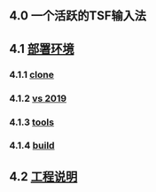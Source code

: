 ## 4.0 一个活跃的TSF输入法

## 4.1 [部署环境](https://github.com/ChineseInputMethod/weasel/tree/master/doc)

### 4.1.1 [clone](https://github.com/ChineseInputMethod/weasel/tree/master/doc)

### 4.1.2 [vs 2019](https://github.com/ChineseInputMethod/weasel/tree/master/doc)

### 4.1.3 [tools](https://github.com/ChineseInputMethod/weasel/tree/master/doc)

### 4.1.4 [build](https://github.com/ChineseInputMethod/weasel/tree/master/doc)

## 4.2 [工程说明](https://github.com/ChineseInputMethod/weasel/tree/master/doc)